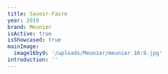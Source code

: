 ```yaml
---
title: Savoir-Faire
year: 2019
brand: Meunier
isActive: true
isShowcased: true
mainImage:
  image16by9: '/uploads/Meunier/meunier 16:9.jpg'
introduction: ''
---
```


